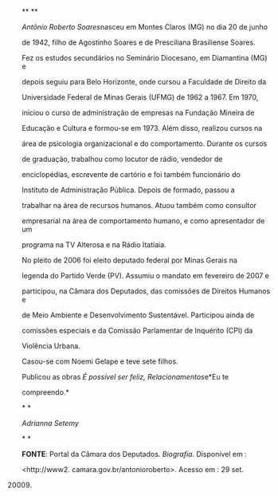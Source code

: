 

** **



*Antônio Roberto Soares*nasceu em Montes Claros (MG) no dia 20 de junho

de 1942, filho de Agostinho Soares e de Presciliana Brasiliense Soares.



Fez os estudos secundários no Seminário Diocesano, em Diamantina (MG) e

depois seguiu para Belo Horizonte, onde cursou a Faculdade de Direito da

Universidade Federal de Minas Gerais (UFMG) de 1962 a 1967. Em 1970,

iniciou o curso de administração de empresas na Fundação Mineira de

Educação e Cultura e formou-se em 1973. Além disso, realizou cursos na

área de psicologia organizacional e do comportamento. Durante os cursos

de graduação, trabalhou como locutor de rádio, vendedor de

enciclopédias, escrevente de cartório e foi também funcionário do

Instituto de Administração Pública. Depois de formado, passou a

trabalhar na área de recursos humanos. Atuou também como consultor

empresarial na área de comportamento humano, e como apresentador de um

programa na TV Alterosa e na Rádio Itatiaia.



No pleito de 2006 foi eleito deputado federal por Minas Gerais na

legenda do Partido Verde (PV). Assumiu o mandato em fevereiro de 2007 e

participou, na Câmara dos Deputados, das comissões de Direitos Humanos e

de Meio Ambiente e Desenvolvimento Sustentável. Participou ainda de

comissões especiais e da Comissão Parlamentar de Inquérito (CPI) da

Violência Urbana.



Casou-se com Noemi Gelape e teve sete filhos.



Publicou as obras *É possível ser feliz, Relacionamentos*e*Eu te

compreendo.*



* *



*Adrianna Setemy*



* *



**FONTE**: Portal da Câmara dos Deputados. *Biografia*. Disponível em :

\<http://www2. camara.gov.br/antonioroberto\>. Acesso em : 29 set.

20009.

